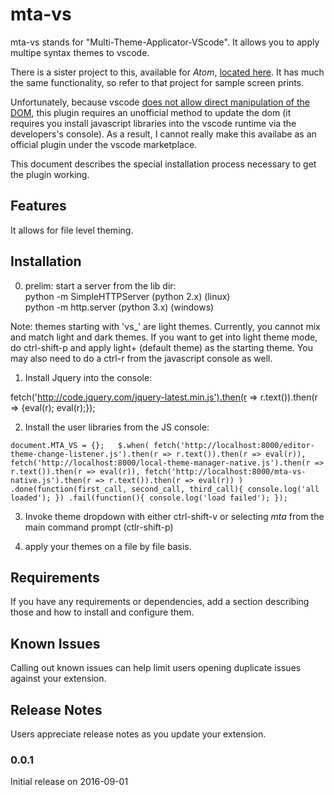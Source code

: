 # mta-vs

mta-vs stands for "Multi-Theme-Applicator-VScode".  It allows you to apply multipe syntax themes to vscode.  

There is a sister project to this, available for *Atom*,
[located here](http://code.visualstudio.com/docs/languages/markdownhttps://atom.io/packages/multi-theme-applicator).  It has much the same functionality, so refer to that project for sample screen prints.

Unfortunately, because vscode [does not allow direct manipulation of the DOM](https://code.visualstudio.com/docs/extensions/our-approach), this plugin requires an unofficial method to update the dom (it requires you install javascript libraries into the vscode runtime via the developers's console).  As a result, I cannot really make this availabe as an official plugin under the vscode marketplace.

This document describes the special installation process necessary to get the plugin working.

## Features
It allows for file level theming.

## Installation
0) prelim: start a server from the lib dir:  
python -m SimpleHTTPServer (python 2.x) (linux)  
python -m http.server  (python 3.x) (windows)  

Note: themes starting with 'vs_' are light themes.  Currently, you cannot mix and match light and
dark themes.  If you want to get into light theme mode, do ctrl-shift-p and apply light+ (default
theme) as the starting theme.  You may also need to do a ctrl-r from the javascript console as well.

1) Install Jquery into the console:  

fetch('http://code.jquery.com/jquery-latest.min.js').then(r => r.text()).then(r => {eval(r); eval(r);});

2) Install the user libraries from the JS console:  

`
document.MTA_VS = {};  
$.when(
    fetch('http://localhost:8000/editor-theme-change-listener.js').then(r => r.text()).then(r => eval(r)),
    fetch('http://localhost:8000/local-theme-manager-native.js').then(r => r.text()).then(r => eval(r)),
    fetch('http://localhost:8000/mta-vs-native.js').then(r => r.text()).then(r => eval(r))
    )
    .done(function(first_call, second_call, third_call){
      console.log('all loaded');
    })
    .fail(function(){
      console.log('load failed');
    });
`

3) Invoke theme dropdown with either ctrl-shift-v or selecting *mta* from the main command prompt (ctlr-shift-p)

4) apply your themes on a file by file basis.

## Requirements

If you have any requirements or dependencies, add a section describing those and how to install and configure them.

## Known Issues

Calling out known issues can help limit users opening duplicate issues against your extension.

## Release Notes

Users appreciate release notes as you update your extension.

### 0.0.1

Initial release on 2016-09-01
